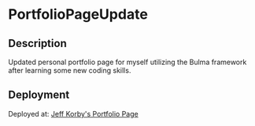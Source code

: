 # PortfolioPageUpdate

## Description

Updated personal portfolio page for myself utilizing the Bulma framework after learning some new coding skills.

## Deployment

Deployed at: [Jeff Korby's Portfolio Page](https://jeffkorby.github.io/UpdatedPortfolioPage2/)
